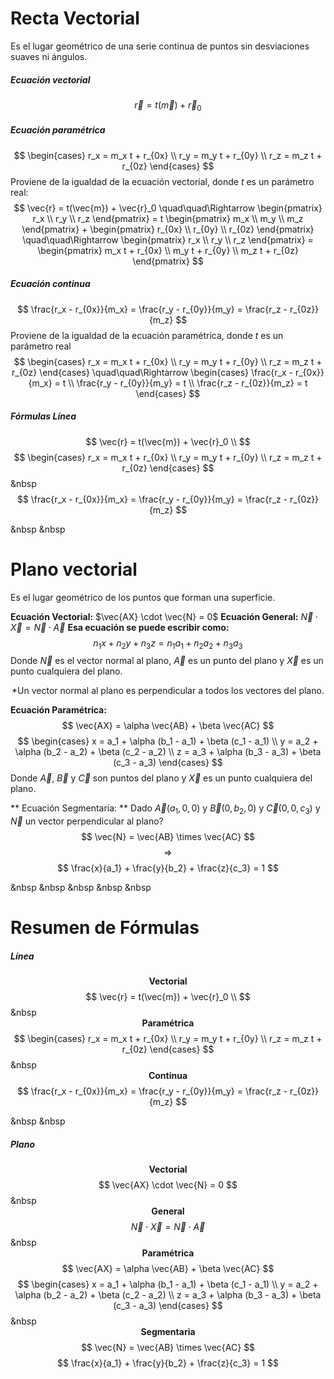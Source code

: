 # Recta Vectorial
Es el lugar geométrico de una serie continua de puntos sin desviaciones suaves ni ángulos.
##### Ecuación vectorial
$$
\vec{r} = t(\vec{m}) + \vec{r}_0
$$

##### Ecuación paramétrica
$$
\begin{cases}
r_x = m_x t + r_{0x} \\
r_y = m_y t + r_{0y} \\
r_z = m_z t + r_{0z}
\end{cases}
$$
Proviene de la igualdad de la ecuación vectorial, donde $t$ es un parámetro real:
$$
\vec{r} = t(\vec{m}) + \vec{r}_0 
\quad\quad\Rightarrow
\begin{pmatrix} r_x \\ r_y \\ r_z \end{pmatrix} =
t \begin{pmatrix} m_x \\ m_y \\ m_z \end{pmatrix} +
\begin{pmatrix} r_{0x} \\ r_{0y} \\ r_{0z} \end{pmatrix}
\quad\quad\Rightarrow
\begin{pmatrix} r_x \\ r_y \\ r_z \end{pmatrix} =
\begin{pmatrix} m_x t + r_{0x} \\ m_y t + r_{0y} \\ m_z t + r_{0z} \end{pmatrix}
$$

##### Ecuación continua
$$
\frac{r_x - r_{0x}}{m_x} = \frac{r_y - r_{0y}}{m_y} = \frac{r_z - r_{0z}}{m_z}
$$
Proviene de la igualdad de la ecuación paramétrica, donde $t$ es un parámetro real
$$
\begin{cases}
r_x = m_x t + r_{0x} \\
r_y = m_y t + r_{0y} \\
r_z = m_z t + r_{0z}
\end{cases}
\quad\quad\Rightarrow
\begin{cases}
\frac{r_x - r_{0x}}{m_x} = t \\
\frac{r_y - r_{0y}}{m_y} = t \\
\frac{r_z - r_{0z}}{m_z} = t 
\end{cases}
$$

##### Fórmulas Línea
$$
\vec{r} = t(\vec{m}) + \vec{r}_0 \\
$$
$$
\begin{cases}
r_x = m_x t + r_{0x} \\
r_y = m_y t + r_{0y} \\
r_z = m_z t + r_{0z}
\end{cases}
$$
&nbsp
$$
\frac{r_x - r_{0x}}{m_x} = 
\frac{r_y - r_{0y}}{m_y} =
\frac{r_z - r_{0z}}{m_z}
$$

&nbsp
&nbsp
# Plano vectorial
Es el lugar geométrico de los puntos que forman una superficie. 

**Ecuación Vectorial:** $\vec{AX} \cdot \vec{N} = 0$
**Ecuación General:** $\vec{N} \cdot \vec{X} = \vec{N} \cdot \vec{A}$
    **Esa ecuación se puede escribir como:** 
    $$ n_1x + n_2y + n_3z = n_1a_1 + n_2a_2 + n_3a_3 $$
Donde $\vec{N}$ es el vector normal al plano, $\vec{A}$ es un punto del plano y $\vec{X}$ es un punto cualquiera del plano.
<center> *Un vector normal al plano es perpendicular a todos los vectores del plano. </center>

**Ecuación Paramétrica:**
$$
\vec{AX} = \alpha \vec{AB} + \beta \vec{AC}
$$
$$
\begin{cases}
x = a_1 + \alpha (b_1 - a_1) + \beta (c_1 - a_1) \\
y = a_2 + \alpha (b_2 - a_2) + \beta (c_2 - a_2) \\
z = a_3 + \alpha (b_3 - a_3) + \beta (c_3 - a_3)
\end{cases}
$$
Donde $\vec{A}$, $\vec{B}$ y $\vec{C}$ son puntos del plano y $\vec{X}$ es un punto cualquiera del plano.

** Ecuación Segmentaria: ** Dado $\vec{A}(a_1,0,0)$ y $\vec{B}(0,b_2,0)$ y $\vec{C}(0,0,c_3)$ y $\vec{N}$ un vector perpendicular al plano?
$$
\vec{N} = \vec{AB} \times \vec{AC}
$$
$$
\Rightarrow
$$
$$
\frac{x}{a_1} + \frac{y}{b_2} + \frac{z}{c_3} = 1 
$$

&nbsp
&nbsp
&nbsp
&nbsp
&nbsp
# Resumen de Fórmulas
##### Línea
**<center> Vectorial </center>**
$$
\vec{r} = t(\vec{m}) + \vec{r}_0 \\
$$
&nbsp
**<center> Paramétrica </center>**
$$
\begin{cases}
r_x = m_x t + r_{0x} \\
r_y = m_y t + r_{0y} \\
r_z = m_z t + r_{0z}
\end{cases}
$$
&nbsp
**<center> Continua </center>**
$$
\frac{r_x - r_{0x}}{m_x} =
\frac{r_y - r_{0y}}{m_y} =
\frac{r_z - r_{0z}}{m_z}
$$

&nbsp
&nbsp
##### Plano 
**<center> Vectorial </center>**
$$
\vec{AX} \cdot \vec{N} = 0
$$
&nbsp
**<center> General </center>**
$$
\vec{N} \cdot \vec{X} = \vec{N} \cdot \vec{A}
$$
&nbsp
**<center> Paramétrica </center>**
$$
\vec{AX} = \alpha \vec{AB} + \beta \vec{AC}
$$
$$
\begin{cases}
x = a_1 + \alpha (b_1 - a_1) + \beta (c_1 - a_1) \\
y = a_2 + \alpha (b_2 - a_2) + \beta (c_2 - a_2) \\
z = a_3 + \alpha (b_3 - a_3) + \beta (c_3 - a_3)
\end{cases}
$$
&nbsp
**<center> Segmentaria </center>**
$$
\vec{N} = \vec{AB} \times \vec{AC}
$$
$$
\frac{x}{a_1} + \frac{y}{b_2} + \frac{z}{c_3} = 1 
$$

